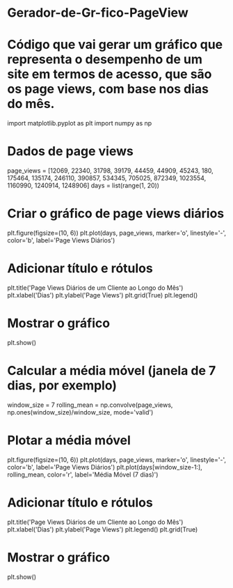 # Gerador-de-Gr-fico-PageView
# Código que vai gerar um gráfico que representa o desempenho de um site em termos de acesso, que são os page views, com base nos dias do mês.

import matplotlib.pyplot as plt
import numpy as np

# Dados de page views
page_views = [12069, 22340, 31798, 39179, 44459, 44909, 45243, 180, 175464, 135174, 246110, 390857, 534345, 705025, 872349, 1023554, 1160990, 1240914, 1248906]
days = list(range(1, 20))

# Criar o gráfico de page views diários
plt.figure(figsize=(10, 6))
plt.plot(days, page_views, marker='o', linestyle='-', color='b', label='Page Views Diários')

# Adicionar título e rótulos
plt.title('Page Views Diários de um Cliente ao Longo do Mês')
plt.xlabel('Dias')
plt.ylabel('Page Views')
plt.grid(True)
plt.legend()

# Mostrar o gráfico
plt.show()

# Calcular a média móvel (janela de 7 dias, por exemplo)
window_size = 7
rolling_mean = np.convolve(page_views, np.ones(window_size)/window_size, mode='valid')

# Plotar a média móvel
plt.figure(figsize=(10, 6))
plt.plot(days, page_views, marker='o', linestyle='-', color='b', label='Page Views Diários')
plt.plot(days[window_size-1:], rolling_mean, color='r', label='Média Móvel (7 dias)')

# Adicionar título e rótulos
plt.title('Page Views Diários de um Cliente ao Longo do Mês')
plt.xlabel('Dias')
plt.ylabel('Page Views')
plt.legend()
plt.grid(True)

# Mostrar o gráfico
plt.show()

